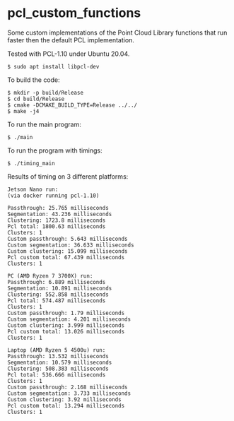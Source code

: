 # pcl_custom_functions
Some custom implementations of the Point Cloud Library functions that run faster then the default PCL implementation.

Tested with PCL-1.10 under Ubuntu 20.04.
```
$ sudo apt install libpcl-dev
```

To build the code: 
```
$ mkdir -p build/Release
$ cd build/Release
$ cmake -DCMAKE_BUILD_TYPE=Release ../../
$ make -j4
```

To run the main program: 
```
$ ./main
```
To run the program with timings:
```
$ ./timing_main
```

Results of timing on 3 different platforms:
```
Jetson Nano run:
(via docker running pcl-1.10)

Passthrough: 25.765 milliseconds
Segmentation: 43.236 milliseconds
Clustering: 1723.8 milliseconds
Pcl total: 1800.63 milliseconds
Clusters: 1
Custom passthrough: 5.643 milliseconds
Custom segmentation: 36.633 milliseconds
Custom clustering: 15.099 milliseconds
Pcl custom total: 67.439 milliseconds
Clusters: 1

PC (AMD Ryzen 7 3700X) run:
Passthrough: 6.889 milliseconds
Segmentation: 10.891 milliseconds
Clustering: 552.858 milliseconds
Pcl total: 574.487 milliseconds
Clusters: 1
Custom passthrough: 1.79 milliseconds
Custom segmentation: 4.201 milliseconds
Custom clustering: 3.999 milliseconds
Pcl custom total: 13.026 milliseconds
Clusters: 1

Laptop (AMD Ryzen 5 4500u) run:
Passthrough: 13.532 milliseconds
Segmentation: 10.579 milliseconds
Clustering: 508.383 milliseconds
Pcl total: 536.666 milliseconds
Clusters: 1
Custom passthrough: 2.168 milliseconds
Custom segmentation: 3.733 milliseconds
Custom clustering: 3.92 milliseconds
Pcl custom total: 13.294 milliseconds
Clusters: 1
```


